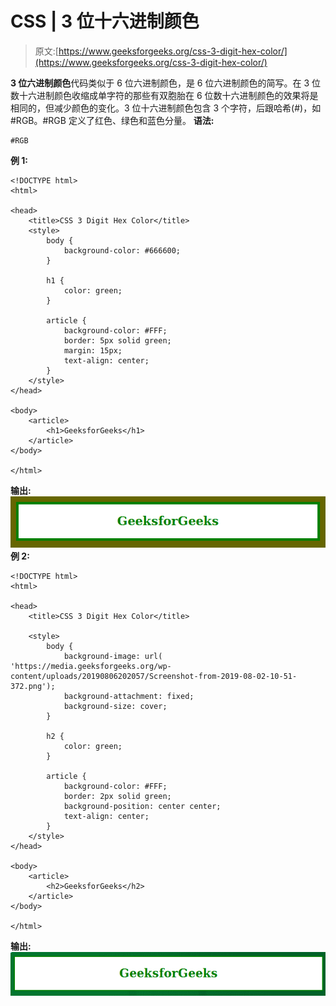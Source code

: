# CSS | 3 位十六进制颜色

> 原文:[https://www.geeksforgeeks.org/css-3-digit-hex-color/](https://www.geeksforgeeks.org/css-3-digit-hex-color/)

**3 位六进制颜色**代码类似于 6 位六进制颜色，是 6 位六进制颜色的简写。在 3 位数十六进制颜色收缩成单字符的那些有双胞胎在 6 位数十六进制颜色的效果将是相同的，但减少颜色的变化。3 位十六进制颜色包含 3 个字符，后跟哈希(#)，如#RGB。#RGB 定义了红色、绿色和蓝色分量。
**语法:**

```
#RGB

```

**例 1:**

```
<!DOCTYPE html>
<html>

<head>
    <title>CSS 3 Digit Hex Color</title>
    <style>
        body {
            background-color: #666600;
        }

        h1 {
            color: green;
        }

        article {
            background-color: #FFF;
            border: 5px solid green;
            margin: 15px;
            text-align: center;
        }
    </style>
</head>

<body>
    <article>
        <h1>GeeksforGeeks</h1>
    </article>
</body>

</html>
```

**输出:**
![](img/436f1face8fa2c7be9316ff91f5b8b66.png)
**例 2:**

```
<!DOCTYPE html>
<html>

<head>
    <title>CSS 3 Digit Hex Color</title>

    <style>
        body {
            background-image: url(
'https://media.geeksforgeeks.org/wp-content/uploads/20190806202057/Screenshot-from-2019-08-02-10-51-372.png');
            background-attachment: fixed;
            background-size: cover;
        }

        h2 {
            color: green;
        }

        article {
            background-color: #FFF;
            border: 2px solid green;
            background-position: center center;
            text-align: center;
        }
    </style>
</head>

<body>
    <article>
        <h2>GeeksforGeeks</h2>
    </article>
</body>

</html>
```

**输出:**
![](img/205a26b2d58ec79b547952df1b878b6c.png)